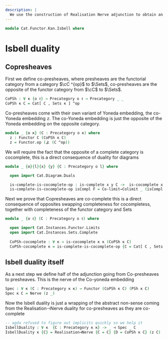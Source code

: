 ```yaml
---
description: |
  We use the construction of Realisation Nerve adjunction to obtain an adjunction between Presheaves and Copresheaves
---
```


<!--
```agda
open import Cat.Prelude
open import Cat.Functor.Adjoint
```
-->

```agda
module Cat.Functor.Kan.Isbell where
```

<!--
```agda
open import Cat.Functor.Base
open import Cat.Functor.Kan.Nerve
open import Cat.Functor.Hom
```
-->
# Isbell duality
## Copresheaves
First we define co-presheaves, where presheaves are the functorial category from a category $\cC ^{op}$ to $\Sets$,
co-presheaves are the opposite of the functor category from $\cC$ to $\Sets$.
```agda
CoPSh : ∀ κ {o ℓ} → Precategory o ℓ → Precategory _ _
CoPSh κ C = Cat[ C , Sets κ ] ^op
```

Co-presheaves come with their own variant of Yoneda embedding, the co-Yoneda embedding $\mathbb{z}$.
The co-Yoneda embedding is just the opposite of the Yoneda embedding on the opposite category.
```agda
module _ {o κ} (C : Precategory o κ) where
  z : Functor C (CoPSh κ C)
  z = Functor.op (よ (C ^op))
```
<!--
```agda
open import Cat.Diagram.Colimit.Base
open import Cat.Diagram.Limit.Base
```
-->

We will require the fact that the opposite of a complete category is cocomplete, this is a direct consequence of duality for diagrams
```agda
module _ {o}{l}{x} {y} {C : Precategory o l} where

  open import Cat.Diagram.Duals

  is-complete-is-cocomplete-op : is-complete x y C ->  is-cocomplete x y (C ^op)
  is-complete-is-cocomplete-op isCompl F = Co-limit→Colimit _ (isCompl _)
```

Next we prove that Copresheaves are co-complete this is a direct consequence of opposites swapping completeness for cocompletess,
together with completeness of the functor category and Sets
```agda
module _ {o ℓ} (C : Precategory o ℓ) where

  open import Cat.Instances.Functor.Limits
  open import Cat.Instances.Sets.Complete
  
  CoPSh-cocomplete : ∀ κ → is-cocomplete κ κ (CoPSh κ C)
  CoPSh-cocomplete κ = is-complete-is-cocomplete-op {C = Cat[ C , Sets κ ]} (Functor-cat-is-complete (Sets-is-complete {o = κ}))
```

## Isbell duality itself

As a next step we define half of the adjunction going from Co-presheaves to presheaves. This is the nerve of the Co-yoneda embedding
```agda
Spec : ∀ κ (C : Precategory κ κ) → Functor (CoPSh κ C) (PSh κ C)
Spec κ C = Nerve (z _)
```

Now the Isbell duality is just a wrapping of the abstract non-sense coming from the Realisation⊣Nerve duality for co-presheaves as they are co-complete
```agda
-- agda refused to figure out implicits quickly so we help it
IsbellDuality : ∀ κ  {C : Precategory κ κ} -> _ ⊣ Spec _ C
IsbellDuality κ {C} = Realisation⊣Nerve {C = C} {D = CoPSh κ C} (z C) (CoPSh-cocomplete _ _)
```
<!-- [TODO: Timo, 18/12/2023] add the alternate Conerve Corealisation construction and characterize them in terms
  of the commutative triangle in Lemma 2.2 from [Isbellandreflexive].

  [Isbellandreflexive]: http://www.tac.mta.ca/tac/volumes/36/12/36-12abs.html
  -->

